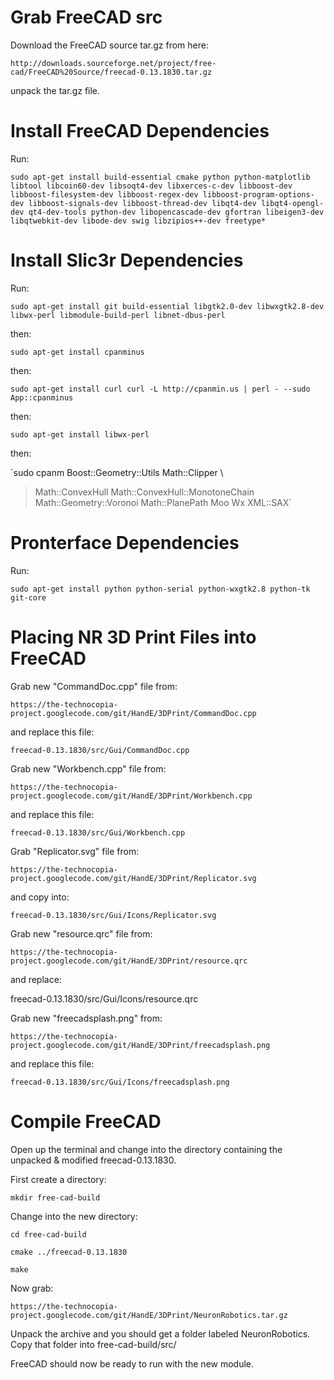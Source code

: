 # **Grab FreeCAD src** #
Download the FreeCAD source tar.gz from here:

`http://downloads.sourceforge.net/project/free-cad/FreeCAD%20Source/freecad-0.13.1830.tar.gz`

unpack the tar.gz file.

# **Install FreeCAD Dependencies** #

Run:

`sudo apt-get install build-essential cmake python python-matplotlib libtool libcoin60-dev libsoqt4-dev libxerces-c-dev libboost-dev libboost-filesystem-dev libboost-regex-dev libboost-program-options-dev libboost-signals-dev libboost-thread-dev libqt4-dev libqt4-opengl-dev qt4-dev-tools python-dev libopencascade-dev gfortran libeigen3-dev libqtwebkit-dev libode-dev swig libzipios++-dev freetype*`

# **Install Slic3r Dependencies** #

Run:

`sudo apt-get install git build-essential libgtk2.0-dev libwxgtk2.8-dev libwx-perl libmodule-build-perl libnet-dbus-perl`

then:

`sudo apt-get install cpanminus`

then:

`sudo apt-get install curl
curl -L http://cpanmin.us | perl - --sudo App::cpanminus`

then:

`sudo apt-get install libwx-perl`

then:

`sudo cpanm Boost::Geometry::Utils Math::Clipper \
> Math::ConvexHull Math::ConvexHull::MonotoneChain Math::Geometry::Voronoi Math::PlanePath Moo Wx XML::SAX`

# **Pronterface Dependencies** #

Run:

`sudo apt-get install python python-serial python-wxgtk2.8 python-tk git-core`

# **Placing NR 3D Print Files into FreeCAD** #

Grab new "CommandDoc.cpp" file from:

`https://the-technocopia-project.googlecode.com/git/HandE/3DPrint/CommandDoc.cpp`

and replace this file:

`freecad-0.13.1830/src/Gui/CommandDoc.cpp`

Grab new "Workbench.cpp" file from:

`https://the-technocopia-project.googlecode.com/git/HandE/3DPrint/Workbench.cpp`

and replace this file:

`freecad-0.13.1830/src/Gui/Workbench.cpp`

Grab "Replicator.svg" file from:

`https://the-technocopia-project.googlecode.com/git/HandE/3DPrint/Replicator.svg`

and copy into:

`freecad-0.13.1830/src/Gui/Icons/Replicator.svg`

Grab new "resource.qrc" file from:

`https://the-technocopia-project.googlecode.com/git/HandE/3DPrint/resource.qrc`

and replace:

freecad-0.13.1830/src/Gui/Icons/resource.qrc

Grab new "freecadsplash.png" from:

`https://the-technocopia-project.googlecode.com/git/HandE/3DPrint/freecadsplash.png`

and replace this file:

`freecad-0.13.1830/src/Gui/Icons/freecadsplash.png`

# **Compile FreeCAD** #

Open up the terminal and change into the directory containing the unpacked & modified freecad-0.13.1830.

First create a directory:

`mkdir free-cad-build`

Change into the new directory:

`cd free-cad-build`

`cmake ../freecad-0.13.1830`

`make`

Now grab:

`https://the-technocopia-project.googlecode.com/git/HandE/3DPrint/NeuronRobotics.tar.gz`

Unpack the archive and you should get a folder labeled NeuronRobotics.
Copy that folder into free-cad-build/src/

FreeCAD should now be ready to run with the new module.
